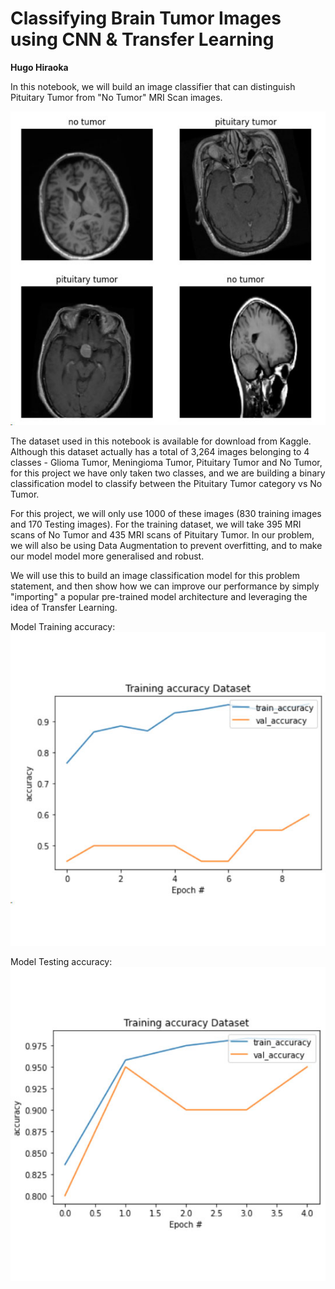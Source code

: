 # Classifying Brain Tumor Images using CNN & Transfer Learning
**Hugo Hiraoka**

In this notebook, we will build an image classifier that can distinguish Pituitary Tumor from "No Tumor" MRI Scan images.

![Brain Tumor](assets/images/brain-tumor1.jpg)


The dataset used in this notebook is available for download from Kaggle.
Although this dataset actually has a total of 3,264 images belonging to 4 classes - Glioma Tumor, Meningioma Tumor, Pituitary Tumor and No Tumor, for this project we have only taken two classes, 
and we are building a binary classification model to classify between the Pituitary Tumor category vs No Tumor.

For this project, we will only use 1000 of these images (830 training images and 170 Testing images). For the training dataset, we will take 395 MRI scans of No Tumor and 435 MRI scans of Pituitary Tumor.
In our problem, we will also be using Data Augmentation to prevent overfitting, and to make our model model more generalised and robust.

We will use this to build an image classification model for this problem statement, and then show how we can improve our performance by simply "importing" a popular pre-trained model 
architecture and leveraging the idea of Transfer Learning.

Model Training accuracy:
![Brain Tumor](assets/images/brain-tumor2.jpg)


Model Testing accuracy:
![Brain Tumor](assets/images/brain-tumor3.jpg)
